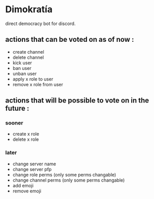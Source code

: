 # Dimokratía

direct democracy bot for discord.

## actions that can be voted on as of now :

* create channel
* delete channel
* kick user
* ban user
* unban user
* apply x role to user
* remove x role from user

## actions that will be possible to vote on in the future :

### sooner


* create x role
* delete x role


### later


* change server name
* change server pfp
* change role perms (only some perms changable)
* change channel perms (only some perms changable)
* add emoji
* remove emoji